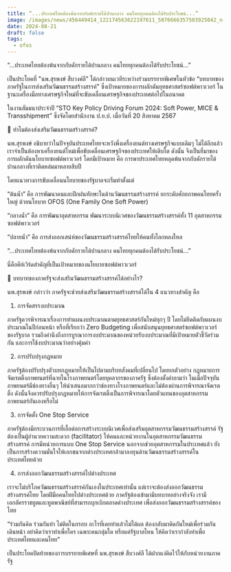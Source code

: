 ```yaml
---
title: “...ประเทศไทยต้องพ้นจากกับดักรายได้ปานกลาง คนไทยทุกคนต้องได้รับประโยชน์...”
image: /images/news/456449414_122174563622197611_5876666357503925042_n-2.jpg
date: 2024-08-21
draft: false
tags:
  - ofos
---
```

“...ประเทศไทยต้องพ้นจากกับดักรายได้ปานกลาง คนไทยทุกคนต้องได้รับประโยชน์...”

เป็นประโยคที่ "นพ.สุรพงษ์ สืบวงศ์ลี" ได้กล่าวบนเวทีระหว่างร่วมบรรยายพิเศษในหัวข้อ “บทบาทของภาครัฐในการส่งเสริมวัฒนธรรมสร้างสรรค์” ซึ่งเป้าหมายของการผลักดันยุทธศาสตร์ซอฟต์พาวเวอร์ ในฐานะเครื่องมือทางเศรษฐกิจใหม่ที่จะขับเคลื่อนเศรษฐกิจของประเทศต่อไปในอนาคต

ในงานสัมมนาประจำปี “STO Key Policy Driving Forum 2024: Soft Power, MICE & Transshipment” ซึ่งจัดโดยสำนักงาน ป.ย.ป. เมื่อวันที่ 20 สิงหาคม 2567



🚩 ทำไมต้องส่งเสริมวัฒนธรรมสร้างสรรค์?

นพ.สุรพงษ์ อธิบายว่าในปัจจุบันประเทศไทยจะหวังพึ่งเครื่องยนต์ทางเศรษฐกิจแบบเดิมๆ ไม่ได้อีกแล้ว เราจำเป็นต้องหาเครื่องยนต์ใหม่เพื่อขับเคลื่อนเศรษฐกิจของประเทศให้เติบโต ดังนั้น จึงเป็นที่มาของการผลักดันนโยบายซอฟต์พาวเวอร์ โดยมีเป้าหมาย คือ การพาประเทศไทยหลุดพ้นจากกับดักรายได้ปานกลางที่เราติดหล่มมาหลายสิบปี

โดยแนวทางการขับเคลื่อนนโยบายของรัฐบาลจะเริ่มทำตั้งแต่ 

“ต้นน้ำ” คือ การพัฒนาคนและฝึกฝนทักษะในด้านวัฒนธรรมสร้างสรรค์ ยกระดับศักยภาพคนไทยครั้งใหญ่ ด้วยนโยบาย OFOS (One Family One Soft Power) 

“กลางน้ำ” คือ การพัฒนาอุตสาหกรรม พัฒนาระบบนิเวศของวัฒนธรรมสร้างสรรค์ทั้ง 11 อุตสาหกรรมซอฟต์พาวเวอร์ 

“ปลายน้ำ” คือ การส่งออกเสน่ห์ของวัฒนธรรมสร้างสรรค์ไทยให้คนทั้งโลกหลงใหล



“...ประเทศไทยต้องพ้นจากกับดักรายได้ปานกลาง คนไทยทุกคนต้องได้รับประโยชน์...”

นี่คือคีย์เวิร์ดสำคัญที่เป็นเป้าหมายของนโยบายซอฟต์พาวเวอร์



🚩 บทบาทของภาครัฐจะส่งเสริมวัฒนธรรมสร้างสรรค์ได้อย่างไร?

นพ.สุรพงษ์ กล่าวว่า ภาครัฐจะช่วยส่งเสริมวัฒนธรรมสร้างสรรค์ได้ใน 4 แนวทางสำคัญ คือ

1. การจัดสรรงบประมาณ 

ภาครัฐควรพิจารณาเรื่องการทำแผนงบประมาณตามยุทธศาสตร์กันใหม่ทุกๆ ปี โดยไม่ยึดติดกับแผนงบประมาณในปีก่อนหน้า หรือที่เรียกว่า Zero Budgeting เพื่อสนับสนุนยุทธศาสตร์ซอฟต์พาวเวอร์ของรัฐบาล รวมถึงคำนึงถึงการบูรณาการงบประมาณของหน่วยรับงบประมาณที่มีเป้าหมายตัวชี้วัดร่วมกัน และการใช้งบประมาณว่าอย่างคุ้มค่า

2. การปรับปรุงกฎหมาย 

ภาครัฐต้องปรับปรุงตัวบทกฎหมายให้เป็นไปตามบริบทสังคมที่เปลี่ยนไป โดยยกตัวอย่าง กฎหมายการจัดเรตติ้งภาพยนตร์ที่ฉายในโรงภาพยนตร์โดยบุคลากรของภาครัฐ ซึ่งต้องตั้งคำถามว่า ในเมื่อปัจจุบันภาพยนตร์มีช่องทางอื่นๆ ให้นำเสนอมากกว่าช่องทางโรงภาพยนตร์และไม่ต้องผ่านการพิจารณาจัดเรตติ้ง ดังนั้นจึงควรปรับปรุงกฎหมายให้การจัดเรตติ้งเป็นการพิจารณาโดยตัวแทนของอุตสาหกรรมภาพยนตร์กันเองหรือไม่

3. การจัดตั้ง One Stop Service 

ภาครัฐต้องมีกระบวนการที่เอื้อต่อการสร้างระบบนิเวศเพื่อส่งเสริมอุตสาหกรรมวัฒนธรรมสร้างสรรค์ รัฐต้องเป็นผู้อำนวยความสะดวก (facilitator) ให้คนและหน่วยงานในอุตสาหกรรมวัฒนธรรมสร้างสรรค์ การมีหน่วยการแบบ One Stop Service นอกจากช่วยอุตสาหกรรมในประเทศแล้ว ยังเป็นการสร้างความมั่นใจให้เอกชนจากต่างประเทศกล้ามาลงทุนด้านวัฒนธรรมสร้างสรรค์ในประเทศไทยด้วย

4. การส่งออกวัฒนธรรมสร้างสรรค์ไปต่างประเทศ 

เราจะไม่บริโภควัฒนธรรมสร้างสรรค์กันเองในประเทศเท่านั้น แต่เราจะต้องส่งออกวัฒนธรรมสร้างสรรค์ไทย โดยฝีมือคนไทยไปต่างประเทศด้วย ภาครัฐต้องเข้ามามีบทบาทอย่างจริงจัง เรามีเอกอัครราชทูตและทูตพาณิชย์ที่สามารถบุกเบิกตลาดต่างประเทศ เพื่อส่งออกวัฒนธรรมสร้างสรรค์ของไทย



“ร่วมกันคิด ร่วมกันทำ ไม่ติดในกรอบ อะไรที่เคยทำแล้วไม่ได้ผล ต้องกลับมาคิดกันใหม่เพื่อร่วมกันเดินหน้า อย่าคิดว่าเราทำเพื่อใคร เฉพาะคนกลุ่มใด หรือแค่รัฐบาลไหน ให้คิดว่าเรากำลังทำเพื่อประเทศไทยและคนไทย”



เป็นประโยคปิดท้ายของการบรรยายพิเศษที่ นพ.สุรพงษ์ สืบวงศ์ลี ได้ฝากแง่คิดไว้ให้กับหน่วยงานภาครัฐ
